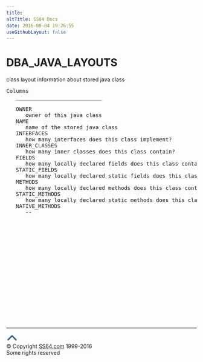 ```yaml
---
title:
altTitle: SS64 Docs
date: 2016-09-04 19:26:55
useGithubLayout: false
---
```

<!-- #BeginLibraryItem "/Library/head_orad.lbi" --><!-- #EndLibraryItem --><h1>DBA_JAVA_LAYOUTS </h1><p> class layout information about stored java class </p> 
 
<pre>Columns
   ___________________________
 
   OWNER
      owner of this java class
   NAME
      name of the stored java class
   INTERFACES
      how many interfaces does this class implement?
   INNER_CLASSES
      how many inner classes does this class contain?
   FIELDS
      how many locally declared fields does this class contain?
   STATIC_FIELDS
      how many locally declared static fields does this class contain?
   METHODS
      how many locally declared methods does this class contain?
   STATIC_METHODS
      how many locally declared static methods does this class contain?
   NATIVE_METHODS
      --

</pre><!-- #BeginLibraryItem "/Library/foot_orad.lbi" --><p>
<!-- oracle-footer -->
<ins class="adsbygoogle" style="display:inline-block;width:300px;height:250px" data-ad-client="ca-pub-6140977852749469" data-ad-slot="4275490898"></ins>
<script>
(adsbygoogle = window.adsbygoogle || []).push({});
</script></p>
<hr>
<div id="bl" class="footer"><a href="DBA_JAVA_LAYOUTS.html#"><img src="../images/top.png" width="30" height="22" alt="Back to the Top"></a></div>
<div id="br" class="footer, tagline">© Copyright <a href="http://ss64.com/">SS64.com</a> 1999-2016<br>
Some rights reserved</div>
<!-- #EndLibraryItem -->

